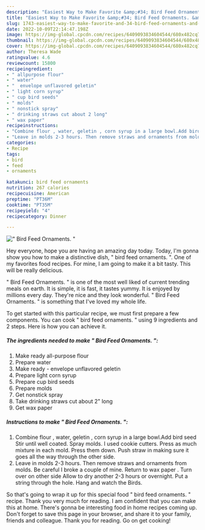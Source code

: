 ```yaml
---
description: "Easiest Way to Make Favorite &amp;#34; Bird Feed Ornaments. &amp;#34;"
title: "Easiest Way to Make Favorite &amp;#34; Bird Feed Ornaments. &amp;#34;"
slug: 1743-easiest-way-to-make-favorite-and-34-bird-feed-ornaments-and-34
date: 2022-10-09T22:14:47.198Z
image: https://img-global.cpcdn.com/recipes/6409093834604544/680x482cq70/bird-feed-ornaments-recipe-main-photo.jpg
thumbnail: https://img-global.cpcdn.com/recipes/6409093834604544/680x482cq70/bird-feed-ornaments-recipe-main-photo.jpg
cover: https://img-global.cpcdn.com/recipes/6409093834604544/680x482cq70/bird-feed-ornaments-recipe-main-photo.jpg
author: Theresa Wade
ratingvalue: 4.6
reviewcount: 15800
recipeingredient:
- " allpurpose flour"
- " water"
- "  envelope unflavored geletin"
- " light corn syrup"
- " cup bird seeds"
- " molds"
- " nonstick spray"
- " drinking straws cut about 2 long"
- " wax paper"
recipeinstructions:
- "Combine flour , water, geletin , corn syrup in a large bowl.Add bird seed Stir until well coated. Spray molds. I used cookie cutters. Press as much mixture in each mold. Press them down. Push straw in making sure it goes all the way through the other side."
- "Leave in molds 2-3 hours. Then remove straws and ornaments from molds. Be careful I broke a couple of mine. Return to wax paper . Turn over on other side Allow  to dry another 2-3 hours or overnight.  Put a string through the hole. Hang and watch the Birds."
categories:
- Recipe
tags:
- bird
- feed
- ornaments

katakunci: bird feed ornaments 
nutrition: 267 calories
recipecuisine: American
preptime: "PT36M"
cooktime: "PT35M"
recipeyield: "4"
recipecategory: Dinner

---
```



![&#34; Bird Feed Ornaments. &#34;](https://img-global.cpcdn.com/recipes/6409093834604544/680x482cq70/bird-feed-ornaments-recipe-main-photo.jpg)

Hey everyone, hope you are having an amazing day today. Today, I'm gonna show you how to make a distinctive dish, &#34; bird feed ornaments. &#34;. One of my favorites food recipes. For mine, I am going to make it a bit tasty. This will be really delicious.

&#34; Bird Feed Ornaments. &#34; is one of the most well liked of current trending meals on earth. It is simple, it is fast, it tastes yummy. It is enjoyed by millions every day. They're nice and they look wonderful. &#34; Bird Feed Ornaments. &#34; is something that I've loved my whole life.




To get started with this particular recipe, we must first prepare a few components. You can cook &#34; bird feed ornaments. &#34; using 9 ingredients and 2 steps. Here is how you can achieve it.

<!--inarticleads1-->

##### The ingredients needed to make &#34; Bird Feed Ornaments. &#34;:

1. Make ready  all-purpose flour
1. Prepare  water
1. Make ready  - envelope unflavored geletin
1. Prepare  light corn syrup
1. Prepare  cup bird seeds
1. Prepare  molds
1. Get  nonstick spray
1. Take  drinking straws cut about 2&#34; long
1. Get  wax paper




<!--inarticleads2-->

##### Instructions to make &#34; Bird Feed Ornaments. &#34;:

1. Combine flour , water, geletin , corn syrup in a large bowl.Add bird seed Stir until well coated. Spray molds. I used cookie cutters. Press as much mixture in each mold. Press them down. Push straw in making sure it goes all the way through the other side.
1. Leave in molds 2-3 hours. Then remove straws and ornaments from molds. Be careful I broke a couple of mine. Return to wax paper . Turn over on other side Allow  to dry another 2-3 hours or overnight.  Put a string through the hole. Hang and watch the Birds.




So that's going to wrap it up for this special food &#34; bird feed ornaments. &#34; recipe. Thank you very much for reading. I am confident that you can make this at home. There's gonna be interesting food in home recipes coming up. Don't forget to save this page in your browser, and share it to your family, friends and colleague. Thank you for reading. Go on get cooking!
